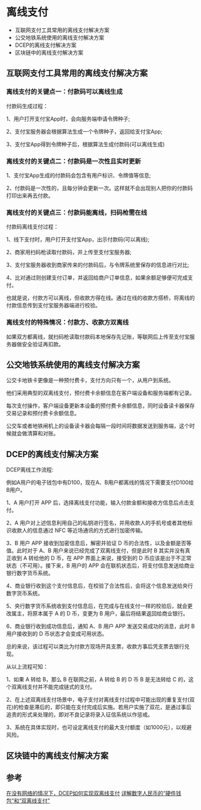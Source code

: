 # 离线支付

+ 互联网支付工具常用的离线支付解决方案
+ 公交地铁系统使用的离线支付解决方案
+ DCEP的离线支付解决方案
+ 区块链中的离线支付解决方案

## 互联网支付工具常用的离线支付解决方案

### 离线支付的关键点一：付款码可以离线生成

付款码生成过程：

1、用户打开支付宝App时，会向服务端申请令牌种子;

2、支付宝服务器会根据算法生成一个令牌种子，返回给支付宝App;

3、支付宝App得到令牌种子后，根据算法生成付款码(可以离线生成)

### 离线支付的关键点二：付款码是一次性且实时更新

1、支付宝App生成的付款码会包含有用户标识、令牌值等信息;

2、付款码是一次性的，且每分钟会更新一次。这样就不会出现别人把你的付款码打印出来再去付款。

### 离线支付的关键点三：付款码能离线，扫码枪需在线

付款码离线支付过程：

1、线下支付时，用户打开支付宝App，出示付款码(可以离线);

2、商家用扫码枪读取付款码，并上传至支付宝服务器;

3、支付宝服务器收到商家传来的付款码后，与令牌系统里保存的信息进行对比;

4、比对通过则创建支付订单，并返回给商户订单信息，如果余额足够便可完成支付。

也就是说，付款方可以离线，但收款方得在线。通过在线的收款方搭桥，将离线的付款信息传到支付宝服务器端进行校验。

### 离线支付的特殊情况：付款方、收款方双离线

如果双方都离线，就扫码枪读取付款码本地保存先记账，等联网后上传至支付宝服务器做安全验证再扣款。

## 公交地铁系统使用的离线支付解决方案

公交卡地铁卡更像是一种预付费卡，支付方向只有一个，从用户到系统。

他们采用典型的双离线支付，预付费卡余额信息在客户端设备和服务端都有记录。

每次支付操作，客户端设备更新本设备的预付费卡余额信息，同时设备读卡器保存交易记录和预付费卡余额信息。

公交车或者地铁闸机上的设备读卡器会每隔一段时间将数据发送到服务端，这个时候就会做清算和对账。

## DCEP的离线支付解决方案

DCEP离线工作流程:

例如A用户的电子钱包中有D100，现在A、B用户都离线的情况下需要支付D100给B用户。

1、A 用户打开 APP 后，选择离线支付功能，输入付款金额和接收方信息后点击支付。

2、A 用户对上述信息利用自己的私钥进行签名，并用收款人的手机号或者其他标识收款人的信息通过 NFC 等近场通讯的方式进行加密传输。

3、B 用户 APP 接收到加密信息后，解密并验证 D 币的合法性，以及金额是否等值。此时对于 A、B 用户来说已经完成了双离线支付，但是此时 B 其实并没有真正收到 A 转给他的 D 币，在 APP 界面上来说，接受到的 D 币应该是出于不正常状态（不可用）。接下来，B 用户的 APP 会在联机状态后，将支付信息发送给商业银行数字货币系统。

4、商业银行收到这个支付信息后，在校验了合法性后，会将这个信息发送给央行数字货币系统。

5、央行数字货币系统收到支付信息后，在完成与在线支付一样的校验后，就会更改属主，将原本属于 A 的 D 币，变更为 B 用户，最后将结果返回给商业银行。

6、商业银行收到成功信息后，通知 A、B 用户 APP 发送交易成功的消息，此时 B 用户接收到的 D 币状态才会变成可用状态。

总的来说，该过程可以类比为付款方现场开具支票，收款方事后凭支票去银行兑现。

从以上流程可知：

1、如果 A 转给 B，那么 B 在联网之前，A 转给 B 的 D 币 B 是无法转给 C 的，这个双离线支付并不能完成链式的支付。

2、在上述双离线支付场景中，电子支付对离线支付过程中可能出现的重复支付(双花)的检查是滞后的，即只能在支付完成后实施。若用户实施了双花，是通过事后追责的形式来处理的，即对不良记录将录入征信系统以作惩戒。

3、系统在具体实现时，也可设定离线支付的最大支付额度（如1000元），以规避风险。

## 区块链中的离线支付解决方案

## 参考
[在没有网络的情况下，DCEP如何实现双离线支付](https://www.jianshu.com/p/005ad20f0f08)
[详解数字人民币的“硬件钱包”和“双离线支付”](https://www.mpaypass.com.cn/news/202011/02100820.html)
